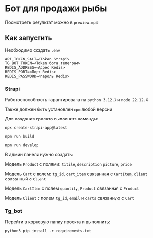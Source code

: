 # Бот для продажи рыбы

Посмотреть результат можно в `prewiew.mp4`

## Как запустить

Необходимо создать `.env`

```
API_TOKEN_SALT=<Token Strapi>
TG_BOT_TOKEN=<Token бота телеграм>
REDIS_ADDRESS=<Адрес Redis>
REDIS_PORT=<Порт Redis>
REDIS_PASSWORD=<пароль Redis>

```

### Strapi

Работоспособность гарантирована на `python 3.12.X` и `node 22.12.X`

Также должен быть установлен `npm` любой версии

Для создания проекта выполните команды:

```
npx create-strapi-app@latest
```

```
npm run build
```

```
npm run develop
```

В админ панели нужно создать:

Модель `Product` с полями: `titile`, `description` `picture`, `price`

Модель `Cart` с полем: `tg_id`, `cart_item` связанная с `CartItem`, `client` связанный с `Client`

Модель `CartItem` с полем `quantity`, `Product` связанная с `Product`

Модель `Client` с полем `tg_id`, `email` и `carts` связанную с `Cart`

### Tg_bot

Перейти в корневую папку проекта и выполнить:

```
python3 pip install -r requirements.txt
```
